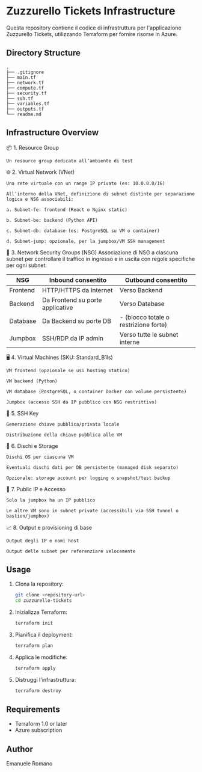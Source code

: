 # Zuzzurello Tickets Infrastructure

Questa repository contiene il codice di infrastruttura per l'applicazione Zuzzurello Tickets, utilizzando Terraform per fornire risorse in Azure.

## Directory Structure

```plaintext
.
├── .gitignore
├── main.tf
├── network.tf
├── compute.tf
├── security.tf
├── ssh.tf
├── variables.tf
├── outputs.tf
└── readme.md
```

## Infrastructure Overview

📦 1. Resource Group

    Un resource group dedicato all’ambiente di test

🌐 2. Virtual Network (VNet)

    Una rete virtuale con un range IP privato (es: 10.0.0.0/16)

    All’interno della VNet, definizione di subnet distinte per separazione logica e NSG associabili:

    a. Subnet-fe: frontend (React o Nginx static)

    b. Subnet-be: backend (Python API)

    c. Subnet-db: database (es: PostgreSQL su VM o container)

    d. Subnet-jump: opzionale, per la jumpbox/VM SSH management

🔐 3. Network Security Groups (NSG)
    Associazione di NSG a ciascuna subnet per controllare il traffico in ingresso e in uscita
    con regole specifiche per ogni subnet:

| NSG         | Inbound consentito                             | Outbound consentito                         |
|-------------|-----------------------------------------------|---------------------------------------------|
| Frontend    | HTTP/HTTPS da Internet                        | Verso Backend                              |
| Backend     | Da Frontend su porte applicative              | Verso Database                             |
| Database    | Da Backend su porte DB                        | - (blocco totale o restrizione forte)      |
| Jumpbox     | SSH/RDP da IP admin                           | Verso tutte le subnet interne              |

🖥 4. Virtual Machines (SKU: Standard_B1ls)

    VM frontend (opzionale se usi hosting statico)

    VM backend (Python)

    VM database (PostgreSQL, o container Docker con volume persistente)

    Jumpbox (accesso SSH da IP pubblico con NSG restrittivo)

🪪 5. SSH Key

    Generazione chiave pubblica/privata locale

    Distribuzione della chiave pubblica alle VM

💽 6. Dischi e Storage

    Dischi OS per ciascuna VM

    Eventuali dischi dati per DB persistente (managed disk separato)

    Opzionale: storage account per logging o snapshot/test backup

📡 7. Public IP e Accesso

    Solo la jumpbox ha un IP pubblico

    Le altre VM sono in subnet private (accessibili via SSH tunnel o bastion/jumpbox)

📈 8. Output e provisioning di base

    Output degli IP e nomi host

    Output delle subnet per referenziare velocemente


## Usage

1. Clona la repository:

   ```bash
   git clone <repository-url>
   cd zuzzurello-tickets
   ```

2. Inizializza Terraform:

   ```bash
   terraform init
   ```

3. Pianifica il deployment:

   ```bash
   terraform plan
   ```

4. Applica le modifiche:

   ```bash
   terraform apply
   ```

5. Distruggi l'infrastruttura:

   ```bash
   terraform destroy
   ```

## Requirements

- Terraform 1.0 or later
- Azure subscription

## Author

Emanuele Romano